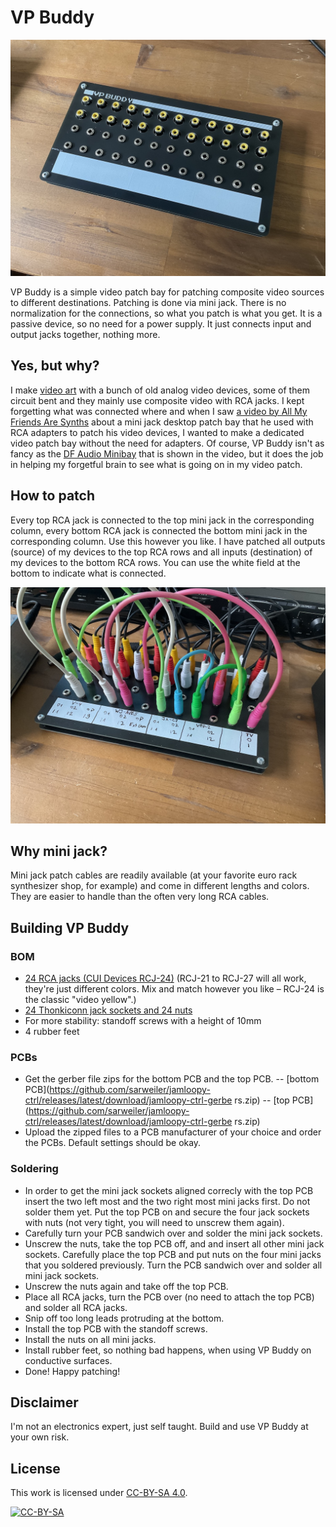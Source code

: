 # VP Buddy

![VP Buddy](images/vp_buddy_unpatched.jpg)

VP Buddy is a simple video patch bay for patching composite video sources to different destinations. Patching is done via mini jack. There is no normalization for the connections, so what you patch is what you get. It is a passive device, so no need for a power supply. It just connects input and output jacks together, nothing more.

## Yes, but why?

I make [video art](https://rauschfeld.com) with a bunch of old analog video devices, some of them circuit bent and they mainly use composite video with RCA jacks. I kept forgetting what was connected where and when I saw [a video by All My Friends Are Synths](https://www.youtube.com/watch?v=RH4UdIBQ26o) about a mini jack desktop patch bay that he used with RCA adapters to patch his video devices, I wanted to make a dedicated video patch bay without the need for adapters. Of course, VP Buddy isn't as fancy as the [DF Audio Minibay](https://www.dfaudio.com.au/home) that is shown in the video, but it does the job in helping my forgetful brain to see what is going on in my video patch.

## How to patch

Every top RCA jack is connected to the top mini jack in the corresponding column, every bottom RCA jack is connected the bottom mini jack in the corresponding column. Use this however you like. I have patched all outputs (source) of my devices to the top RCA rows and all inputs (destination) of my devices to the bottom RCA rows. You can use the white field at the bottom to indicate what is connected.

![VP Buddy](images/vp_buddy_patched.jpg)

## Why mini jack?

Mini jack patch cables are readily available (at your favorite euro rack synthesizer shop, for example) and come in different lengths and colors. They are easier to handle than the often very long RCA cables.

## Building VP Buddy

### BOM

- [24 RCA jacks (CUI Devices RCJ-24)](https://www.mouser.com/ProductDetail/490-RCJ-024) (RCJ-21 to RCJ-27 will all work, they're just different colors. Mix and match however you like – RCJ-24 is the classic "video yellow".)
- [24 Thonkiconn jack sockets and 24 nuts](https://www.thonk.co.uk/shop/thonkiconn/)
- For more stability: standoff screws with a height of 10mm
- 4 rubber feet

### PCBs

- Get the gerber file zips for the bottom PCB and the top PCB.
-- [bottom PCB](https://github.com/sarweiler/jamloopy-ctrl/releases/latest/download/jamloopy-ctrl-gerbe
rs.zip)
-- [top PCB](https://github.com/sarweiler/jamloopy-ctrl/releases/latest/download/jamloopy-ctrl-gerbe
rs.zip)
- Upload the zipped files to a PCB manufacturer of your choice and order the PCBs. Default settings should be okay.

### Soldering

- In order to get the mini jack sockets aligned correcly with the top PCB insert the two left most and the two right most mini jacks first. Do not solder them yet. Put the top PCB on and secure the four jack sockets with nuts (not very tight, you will need to unscrew them again).
- Carefully turn your PCB sandwich over and solder the mini jack sockets.
- Unscrew the nuts, take the top PCB off, and and insert all other mini jack sockets. Carefully place the top PCB and put nuts on the four mini jacks that you soldered previously. Turn the PCB sandwich over and solder all mini jack sockets.
- Unscrew the nuts again and take off the top PCB.
- Place all RCA jacks, turn the PCB over (no need to attach the top PCB) and solder all RCA jacks.
- Snip off too long leads protruding at the bottom.
- Install the top PCB with the standoff screws.
- Install the nuts on all mini jacks.
- Install rubber feet, so nothing bad happens, when using VP Buddy on conductive surfaces.
- Done! Happy patching!

## Disclaimer

I'm not an electronics expert, just self taught. Build and use VP Buddy at your own risk.

## License

This work is licensed under [CC-BY-SA 4.0](http://creativecommons.org/licenses/by-sa/4.0/).

[![CC-BY-SA](https://i.creativecommons.org/l/by-sa/4.0/88x31.png)](http://creativecommons.org/licenses/by-sa/4.0/)